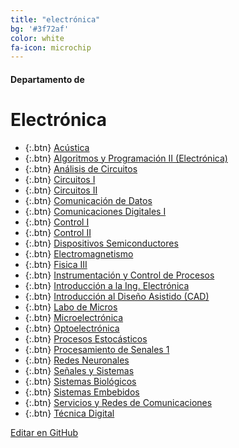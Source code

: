 ```yaml
---
title: "electrónica"
bg: '#3f72af'
color: white
fa-icon: microchip
---
```

#### Departamento de
# Electrónica

<!---
No poner los links de t.joinchat directamente,
>>>> NO USAR https://www.protectyourlinks.com/ <<<<
En lugar de https://t.me/joinchat/SaraSasasa-sa poner j/SaraSasasa-sa
-->

*  {:.btn} [Acústica](j/DMszThp8zU5X4EPgp4MAQg)
*  {:.btn} [Algoritmos y Programación II (Electrónica)](j/IQ4_wR0aRJ8jWNMcBsr3Nw)
*  {:.btn} [Análisis de Circuitos](j/Ogw12k3ExEvv8pONk4bHPQ)
*  {:.btn} [Circuitos I](j/IQ4_wU67D9F0e3ML6B2G7Q)
*  {:.btn} [Circuitos II](j/HNkuMsdEFXBmZDdh)
*  {:.btn} [Comunicación de Datos](j/DMszTkN3VbX6jtzAv5QPHw)
*  {:.btn} [Comunicaciones Digitales I](j/nzdJAi1lg1U1NDE5)
*  {:.btn} [Control I](j/DMszThglDe-jJaG7qGHbVg)
*  {:.btn} [Control II](j/https://t.me/joinchat/cMoiSo-YqzBjNmIx)
*  {:.btn} [Dispositivos Semiconductores](j/DMszTlNF4hsAaoRpw3IVkg)
*  {:.btn} [Electromagnetismo](j/IQ4_wVdAV9QpsqouTBZ9oA)
*  {:.btn} [Fisica III](j/IQ4_wU46jredv7_63y6KIA)
*  {:.btn} [Instrumentación y Control de Procesos](j/88sBvCJUOPE1YWIx)
*  {:.btn} [Introducción a la Ing. Electrónica](j/NONsfET3Mm5S7HXnPI4K3w)
*  {:.btn} [Introducción al Diseño Asistido (CAD)](j/_mJONSwsZtw2MDYx)
*  {:.btn} [Labo de Micros](j/DMszThlENqXmSQCkXMy2sA)
*  {:.btn} [Microelectrónica](j/CkvBmqUZlCs0MTNh)
*  {:.btn} [Optoelectrónica](j/XoeO_asHYVdmNzIx)
*  {:.btn} [Procesos Estocásticos](j/Kd1alhIXJ1fkJozLiPKDoQ)
*  {:.btn} [Procesamiento de Senales 1](j/BGf_lAGuveoxMDlh)
*  {:.btn} [Redes Neuronales](j/BxPhQ8thIIA2MjVh)
*  {:.btn} [Señales y Sistemas](j/DMszTk0T-76GU5PAZwraJw)
*  {:.btn} [Sistemas Biológicos](j/mcQXlmp2mbJiY2Ix)
*  {:.btn} [Sistemas Embebidos](j/1D6R2peJrpozNzVh)
*  {:.btn} [Servicios y Redes de Comunicaciones](j/Bje_FbBY2JJmYjcx)
*  {:.btn} [Técnica Digital](j/5AHHpHW0vmxkMGMx)

<span class="editongithub">
	<a href="{{site.github.repository_url}}/blob/master/{{page.path}}">
		<i class="fas fa-pen"></i> Editar en GitHub
	</a>
</span>
